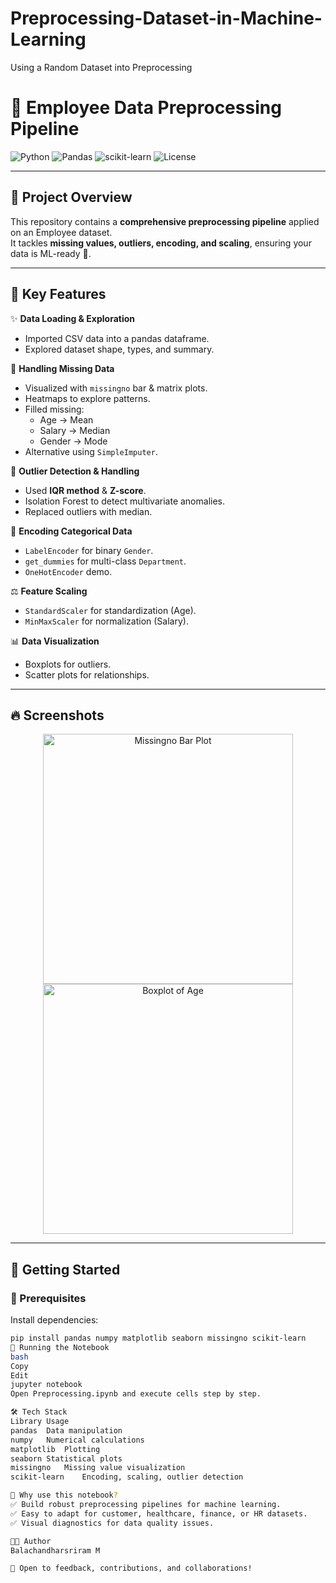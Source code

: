 # Preprocessing-Dataset-in-Machine-Learning
Using a Random Dataset into Preprocessing
# 🚀 Employee Data Preprocessing Pipeline

![Python](https://img.shields.io/badge/Python-3.8%2B-blue.svg?style=flat-square&logo=python)
![Pandas](https://img.shields.io/badge/Pandas-Dataframe-green?style=flat-square&logo=pandas)
![scikit-learn](https://img.shields.io/badge/Scikit--Learn-ML-yellow?style=flat-square&logo=scikit-learn)
![License](https://img.shields.io/badge/License-MIT-purple.svg?style=flat-square)

---

## 🎯 Project Overview

This repository contains a **comprehensive preprocessing pipeline** applied on an Employee dataset.  
It tackles **missing values, outliers, encoding, and scaling**, ensuring your data is ML-ready 🚀.

---

## 📂 Key Features

✨ **Data Loading & Exploration**
- Imported CSV data into a pandas dataframe.
- Explored dataset shape, types, and summary.

🧩 **Handling Missing Data**
- Visualized with `missingno` bar & matrix plots.
- Heatmaps to explore patterns.
- Filled missing:
  - Age → Mean
  - Salary → Median
  - Gender → Mode
- Alternative using `SimpleImputer`.

🚨 **Outlier Detection & Handling**
- Used **IQR method** & **Z-score**.
- Isolation Forest to detect multivariate anomalies.
- Replaced outliers with median.

📝 **Encoding Categorical Data**
- `LabelEncoder` for binary `Gender`.
- `get_dummies` for multi-class `Department`.
- `OneHotEncoder` demo.

⚖️ **Feature Scaling**
- `StandardScaler` for standardization (Age).
- `MinMaxScaler` for normalization (Salary).

📊 **Data Visualization**
- Boxplots for outliers.
- Scatter plots for relationships.

---

## 🔥 Screenshots

<p align="center">
  <img src="screenshots/missingno_bar.png" width="400" alt="Missingno Bar Plot">
  <img src="screenshots/boxplot_age.png" width="400" alt="Boxplot of Age">
</p>

---

## 🚀 Getting Started

### 🔧 Prerequisites

Install dependencies:

```bash
pip install pandas numpy matplotlib seaborn missingno scikit-learn
🏃 Running the Notebook
bash
Copy
Edit
jupyter notebook
Open Preprocessing.ipynb and execute cells step by step.

🛠 Tech Stack
Library	Usage
pandas	Data manipulation
numpy	Numerical calculations
matplotlib	Plotting
seaborn	Statistical plots
missingno	Missing value visualization
scikit-learn	Encoding, scaling, outlier detection

🚀 Why use this notebook?
✅ Build robust preprocessing pipelines for machine learning.
✅ Easy to adapt for customer, healthcare, finance, or HR datasets.
✅ Visual diagnostics for data quality issues.

👨‍💻 Author
Balachandharsriram M

💌 Open to feedback, contributions, and collaborations!


